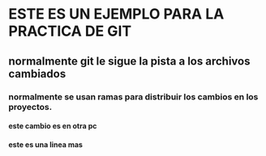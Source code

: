 # ESTE ES UN EJEMPLO PARA LA PRACTICA DE GIT
## normalmente git le sigue la pista a los archivos cambiados

### normalmente se usan ramas para distribuir los cambios en los proyectos.
#### este cambio es en otra pc
#### este es una linea mas
